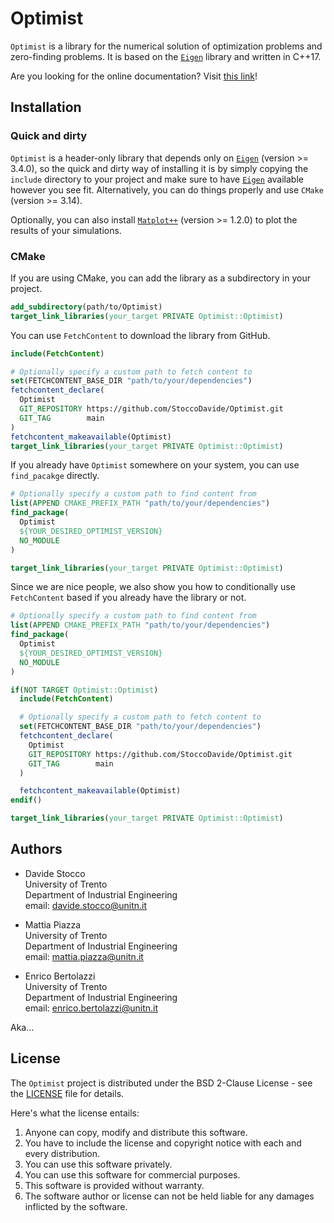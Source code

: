 # Optimist

`Optimist` is a library for the numerical solution of optimization problems and zero-finding problems. It is based on the [`Eigen`](https://eigen.tuxfamily.org/index.php?title=Main_Page) library and written in C++17.

Are you looking for the online documentation? Visit [this link](https://stoccodavide.github.io/Optimist/)!

## Installation

### Quick and dirty

`Optimist` is a header-only library that depends only on [`Eigen`](https://eigen.tuxfamily.org/index.php?title=Main_Page) (version >= 3.4.0), so the quick and dirty way of installing it is by simply copying the `include` directory to your project and make sure to have [`Eigen`](https://eigen.tuxfamily.org/index.php?title=Main_Page) available however you see fit. Alternatively, you can do things properly and use `CMake` (version >= 3.14).

Optionally, you can also install [`Matplot++`](https://alandefreitas.github.io/matplotplusplus/) (version >= 1.2.0) to plot the results of your simulations.

### CMake

If you are using CMake, you can add the library as a subdirectory in your project.

```cmake
add_subdirectory(path/to/Optimist)
target_link_libraries(your_target PRIVATE Optimist::Optimist)
```

You can use `FetchContent` to download the library from GitHub.

```cmake
include(FetchContent)

# Optionally specify a custom path to fetch content to
set(FETCHCONTENT_BASE_DIR "path/to/your/dependencies")
fetchcontent_declare(
  Optimist
  GIT_REPOSITORY https://github.com/StoccoDavide/Optimist.git
  GIT_TAG        main
)
fetchcontent_makeavailable(Optimist)
target_link_libraries(your_target PRIVATE Optimist::Optimist)
```

If you already have `Optimist` somewhere on your system, you can use `find_pacakge` directly.

```cmake
# Optionally specify a custom path to find content from
list(APPEND CMAKE_PREFIX_PATH "path/to/your/dependencies")
find_package(
  Optimist
  ${YOUR_DESIRED_OPTIMIST_VERSION}
  NO_MODULE
)

target_link_libraries(your_target PRIVATE Optimist::Optimist)
```

Since we are nice people, we also show you how to conditionally use `FetchContent` based if you already have the library or not.

```cmake
# Optionally specify a custom path to find content from
list(APPEND CMAKE_PREFIX_PATH "path/to/your/dependencies")
find_package(
  Optimist
  ${YOUR_DESIRED_OPTIMIST_VERSION}
  NO_MODULE
)

if(NOT TARGET Optimist::Optimist)
  include(FetchContent)

  # Optionally specify a custom path to fetch content to
  set(FETCHCONTENT_BASE_DIR "path/to/your/dependencies")
  fetchcontent_declare(
    Optimist
    GIT_REPOSITORY https://github.com/StoccoDavide/Optimist.git
    GIT_TAG        main
  )

  fetchcontent_makeavailable(Optimist)
endif()

target_link_libraries(your_target PRIVATE Optimist::Optimist)
```

## Authors

- Davide Stocco <br>
  University of Trento <br>
  Department of Industrial Engineering <br>
  email: davide.stocco@unitn.it

- Mattia Piazza <br>
  University of Trento <br>
  Department of Industrial Engineering <br>
  email: mattia.piazza@unitn.it

- Enrico Bertolazzi <br>
  University of Trento <br>
  Department of Industrial Engineering <br>
  email: enrico.bertolazzi@unitn.it

Aka...

## License

The `Optimist` project is distributed under the BSD 2-Clause License - see the [LICENSE](https://StoccoDavide.github.io/Optimist/LICENSE) file for details.

Here's what the license entails:

1. Anyone can copy, modify and distribute this software.
2. You have to include the license and copyright notice with each and every distribution.
3. You can use this software privately.
4. You can use this software for commercial purposes.
5. This software is provided without warranty.
6. The software author or license can not be held liable for any damages inflicted by the software.
